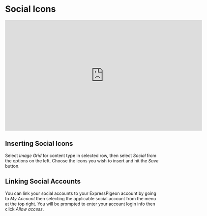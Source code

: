 # Social Icons

<iframe src="https://player.vimeo.com/video/174788252" width="640" height="360" frameborder="0" webkitallowfullscreen mozallowfullscreen allowfullscreen></iframe>

## Inserting Social Icons

Select _Image Grid_ for content type in selected row, then select _Social_ from the options on the left. 
Choose the icons you wish to insert and hit the _Save_ button.

## Linking Social Accounts

You can link your social accounts to your ExpressPigeon account by going to _My Account_ then selecting the applicable social account 
from the menu at the top right. You will be prompted to enter your account login info then click _Allow access_.
